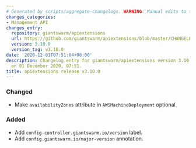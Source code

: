 ```yaml
---
# Generated by scripts/aggregate-changelogs. WARNING: Manual edits to this files will be overwritten.
changes_categories:
- Management API
changes_entry:
  repository: giantswarm/apiextensions
  url: https://github.com/giantswarm/apiextensions/blob/master/CHANGELOG.md#3100---2020-11-30
  version: 3.10.0
  version_tag: v3.10.0
date: '2020-12-01T07:51:04+00:00'
description: Changelog entry for giantswarm/apiextensions version 3.10.0, published
  on 01 December 2020, 07:51.
title: apiextensions release v3.10.0
---
```


### Changed
- Make `availabilityZones` attribute in `AWSMachineDeployment` optional.
### Added
- Add `config-controller.giantswarm.io/version` label.
- Add `config.giantswarm.io/major-version` annotation.
